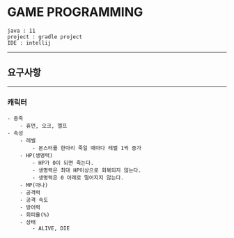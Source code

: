 # GAME PROGRAMMING

```text
java : 11
project : gradle project
IDE : intellij
```
---

## 요구사항

---
### 캐릭터
    - 종족
        - 휴먼, 오크, 엘프
    - 속성
        - 레벨
            - 몬스터를 한마리 죽일 때마다 레벨 1씩 증가 
        - HP(생명력)
            - HP가 0이 되면 죽는다.
            - 생명력은 최대 HP이상으로 회복되지 않는다.
            - 생명력은 0 아래로 떨어지지 않는다.
        - MP(마나)
        - 공격력
        - 공격 속도
        - 방어력
        - 회피율(%)
        - 상태
            - ALIVE, DIE